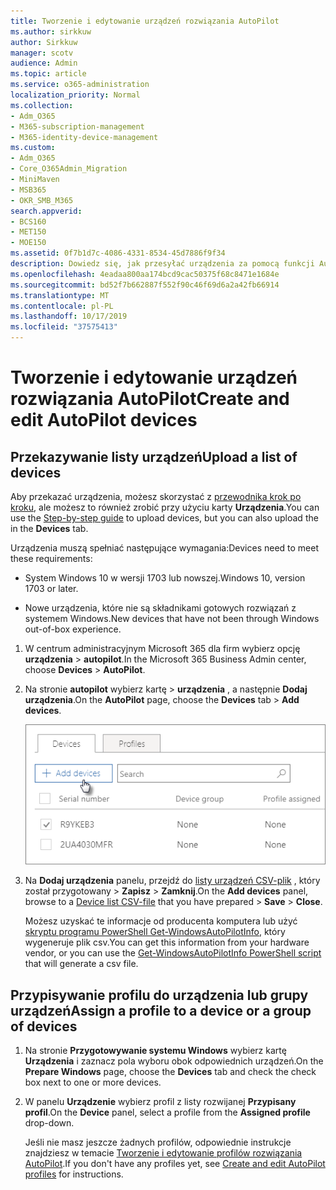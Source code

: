 ```yaml
---
title: Tworzenie i edytowanie urządzeń rozwiązania AutoPilot
ms.author: sirkkuw
author: Sirkkuw
manager: scotv
audience: Admin
ms.topic: article
ms.service: o365-administration
localization_priority: Normal
ms.collection:
- Adm_O365
- M365-subscription-management
- M365-identity-device-management
ms.custom:
- Adm_O365
- Core_O365Admin_Migration
- MiniMaven
- MSB365
- OKR_SMB_M365
search.appverid:
- BCS160
- MET150
- MOE150
ms.assetid: 0f7b1d7c-4086-4331-8534-45d7886f9f34
description: Dowiedz się, jak przesyłać urządzenia za pomocą funkcji AutoPilot w Microsoft 365 Business. Profil można przypisać do urządzenia lub grupy urządzeń.
ms.openlocfilehash: 4eadaa800aa174bcd9cac50375f68c8471e1684e
ms.sourcegitcommit: bd52f7b662887f552f90c46f69d6a2a42fb66914
ms.translationtype: MT
ms.contentlocale: pl-PL
ms.lasthandoff: 10/17/2019
ms.locfileid: "37575413"
---
```

# <a name="create-and-edit-autopilot-devices"></a><span data-ttu-id="e2765-104">Tworzenie i edytowanie urządzeń rozwiązania AutoPilot</span><span class="sxs-lookup"><span data-stu-id="e2765-104">Create and edit AutoPilot devices</span></span>

## <a name="upload-a-list-of-devices"></a><span data-ttu-id="e2765-105">Przekazywanie listy urządzeń</span><span class="sxs-lookup"><span data-stu-id="e2765-105">Upload a list of devices</span></span>

<span data-ttu-id="e2765-106">Aby przekazać urządzenia, możesz skorzystać z [przewodnika krok po kroku](add-autopilot-devices-and-profile.md), ale możesz to również zrobić przy użyciu karty **Urządzenia**.</span><span class="sxs-lookup"><span data-stu-id="e2765-106">You can use the [Step-by-step guide](add-autopilot-devices-and-profile.md) to upload devices, but you can also upload the in the **Devices** tab.</span></span> 
  
<span data-ttu-id="e2765-107">Urządzenia muszą spełniać następujące wymagania:</span><span class="sxs-lookup"><span data-stu-id="e2765-107">Devices need to meet these requirements:</span></span>
  
- <span data-ttu-id="e2765-108">System Windows 10 w wersji 1703 lub nowszej.</span><span class="sxs-lookup"><span data-stu-id="e2765-108">Windows 10, version 1703 or later.</span></span>
    
- <span data-ttu-id="e2765-109">Nowe urządzenia, które nie są składnikami gotowych rozwiązań z systemem Windows.</span><span class="sxs-lookup"><span data-stu-id="e2765-109">New devices that have not been through Windows out-of-box experience.</span></span>

1. <span data-ttu-id="e2765-110">W centrum administracyjnym Microsoft 365 dla firm wybierz opcję **urządzenia** \> **autopilot**.</span><span class="sxs-lookup"><span data-stu-id="e2765-110">In the Microsoft 365 Business Admin center, choose **Devices** \> **AutoPilot**.</span></span>
  
2. <span data-ttu-id="e2765-111">Na stronie **autopilot** wybierz kartę \> **urządzenia** , a następnie **Dodaj urządzenia**.</span><span class="sxs-lookup"><span data-stu-id="e2765-111">On the **AutoPilot** page, choose the **Devices** tab \> **Add devices**.</span></span>
    
    ![In the Devices tab, choose Add devices.](media/6ba81e22-c873-40ad-8a72-ce64d15ea6ba.png)
  
3. <span data-ttu-id="e2765-113">Na **Dodaj urządzenia** panelu, przejdź do [listy urządzeń CSV-plik](https://support.office.com/article/932e3676-2491-49f0-9177-d893d2f5276e) , który został przygotowany \> **Zapisz** \> **Zamknij**.</span><span class="sxs-lookup"><span data-stu-id="e2765-113">On the **Add devices** panel, browse to a [Device list CSV-file](https://support.office.com/article/932e3676-2491-49f0-9177-d893d2f5276e) that you have prepared \> **Save** \> **Close**.</span></span>
    
    <span data-ttu-id="e2765-114">Możesz uzyskać te informacje od producenta komputera lub użyć [skryptu programu PowerShell Get-WindowsAutoPilotInfo](https://www.powershellgallery.com/packages/Get-WindowsAutoPilotInfo), który wygeneruje plik csv.</span><span class="sxs-lookup"><span data-stu-id="e2765-114">You can get this information from your hardware vendor, or you can use the [Get-WindowsAutoPilotInfo PowerShell script](https://www.powershellgallery.com/packages/Get-WindowsAutoPilotInfo) that will generate a csv file.</span></span> 
    
## <a name="assign-a-profile-to-a-device-or-a-group-of-devices"></a><span data-ttu-id="e2765-115">Przypisywanie profilu do urządzenia lub grupy urządzeń</span><span class="sxs-lookup"><span data-stu-id="e2765-115">Assign a profile to a device or a group of devices</span></span>

1. <span data-ttu-id="e2765-116">Na stronie **Przygotowywanie systemu Windows** wybierz kartę **Urządzenia** i zaznacz pola wyboru obok odpowiednich urządzeń.</span><span class="sxs-lookup"><span data-stu-id="e2765-116">On the **Prepare Windows** page, choose the **Devices** tab and check the check box next to one or more devices.</span></span> 
    
2. <span data-ttu-id="e2765-117">W panelu **Urządzenie** wybierz profil z listy rozwijanej **Przypisany profil**.</span><span class="sxs-lookup"><span data-stu-id="e2765-117">On the **Device** panel, select a profile from the **Assigned profile** drop-down.</span></span> 
    
    <span data-ttu-id="e2765-118">Jeśli nie masz jeszcze żadnych profilów, odpowiednie instrukcje znajdziesz w temacie [Tworzenie i edytowanie profilów rozwiązania AutoPilot](create-and-edit-autopilot-profiles.md).</span><span class="sxs-lookup"><span data-stu-id="e2765-118">If you don't have any profiles yet, see [Create and edit AutoPilot profiles](create-and-edit-autopilot-profiles.md) for instructions.</span></span> 
    
